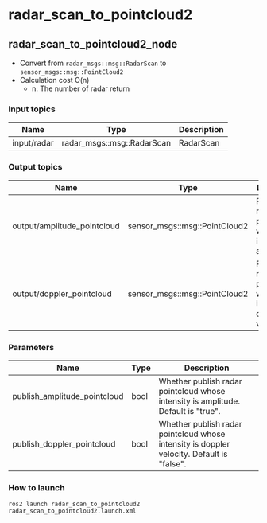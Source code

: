 # radar_scan_to_pointcloud2

## radar_scan_to_pointcloud2_node

- Convert from `radar_msgs::msg::RadarScan` to `sensor_msgs::msg::PointCloud2`
- Calculation cost O(n)
  - n: The number of radar return

### Input topics

| Name        | Type                       | Description |
| ----------- | -------------------------- | ----------- |
| input/radar | radar_msgs::msg::RadarScan | RadarScan   |

### Output topics

| Name                        | Type                          | Description                                                       |
| --------------------------- | ----------------------------- | ----------------------------------------------------------------- |
| output/amplitude_pointcloud | sensor_msgs::msg::PointCloud2 | PointCloud2 radar pointcloud whose intensity is amplitude.        |
| output/doppler_pointcloud   | sensor_msgs::msg::PointCloud2 | PointCloud2 radar pointcloud whose intensity is doppler velocity. |

### Parameters

| Name                         | Type | Description                                                                               |
| ---------------------------- | ---- | ----------------------------------------------------------------------------------------- |
| publish_amplitude_pointcloud | bool | Whether publish radar pointcloud whose intensity is amplitude. Default is "true".         |
| publish_doppler_pointcloud   | bool | Whether publish radar pointcloud whose intensity is doppler velocity. Default is "false". |

### How to launch

```
ros2 launch radar_scan_to_pointcloud2 radar_scan_to_pointcloud2.launch.xml
```
